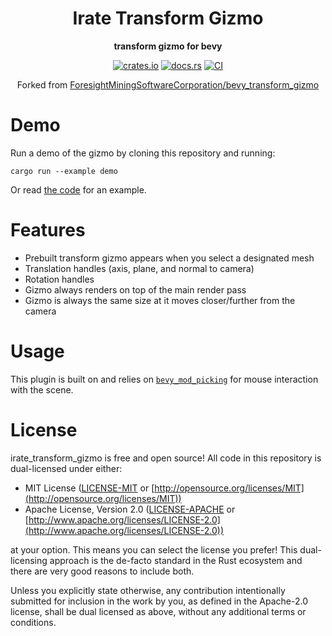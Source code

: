 <div align="center">
    
# Irate Transform Gizmo

**transform gizmo for bevy**

[![crates.io](https://img.shields.io/crates/v/irate_transform_gizmo)](https://crates.io/crates/irate_transform_gizmo)
[![docs.rs](https://docs.rs/irate_transform_gizmo/badge.svg)](https://docs.rs/irate_transform_gizmo)
[![CI](https://github.com/irate-devil/transform_gizmo/workflows/CI/badge.svg?branch=main)](https://github.com/irate-devil/transform_gizmo/actions?query=workflow%3A%22CI%22+branch%3Amain)
    
Forked from [ForesightMiningSoftwareCorporation/bevy_transform_gizmo](https://github.com/ForesightMiningSoftwareCorporation/bevy_transform_gizmo)

</div>

# Demo

Run a demo of the gizmo by cloning this repository and running:

```shell
cargo run --example demo
```

Or read [the code](/examples/demo.rs) for an example.

# Features

* Prebuilt transform gizmo appears when you select a designated mesh
* Translation handles (axis, plane, and normal to camera)
* Rotation handles
* Gizmo always renders on top of the main render pass
* Gizmo is always the same size at it moves closer/further from the camera

# Usage

This plugin is built on and relies on [`bevy_mod_picking`](https://github.com/aevyrie/bevy_mod_picking) for mouse interaction with the scene.

# License

irate_transform_gizmo is free and open source! All code in this repository is dual-licensed under either:

* MIT License ([LICENSE-MIT](LICENSE-MIT) or [http://opensource.org/licenses/MIT](http://opensource.org/licenses/MIT))
* Apache License, Version 2.0 ([LICENSE-APACHE](LICENSE-APACHE) or [http://www.apache.org/licenses/LICENSE-2.0](http://www.apache.org/licenses/LICENSE-2.0))

at your option. This means you can select the license you prefer! This dual-licensing approach is the de-facto standard in the Rust ecosystem and there are very good reasons to include both.

Unless you explicitly state otherwise, any contribution intentionally submitted for inclusion in the work by you, as defined in the Apache-2.0 license, shall be dual licensed as above, without any additional terms or conditions.
